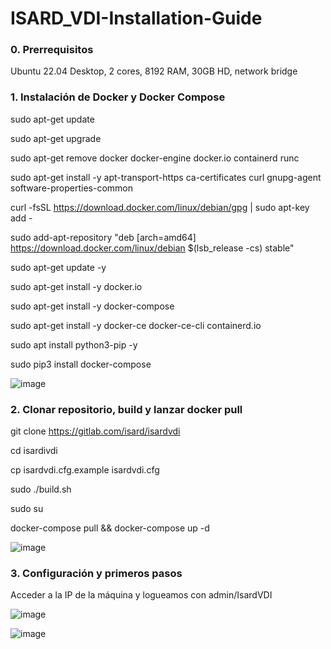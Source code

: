 # ISARD_VDI-Installation-Guide

### 0. Prerrequisitos

Ubuntu 22.04 Desktop, 2 cores, 8192 RAM, 30GB HD, network bridge

### 1. Instalación de Docker y Docker Compose

sudo apt-get update

sudo apt-get upgrade

sudo apt-get remove docker docker-engine docker.io containerd runc

sudo apt-get install -y apt-transport-https ca-certificates curl gnupg-agent software-properties-common

curl -fsSL https://download.docker.com/linux/debian/gpg | sudo apt-key add -

sudo add-apt-repository "deb [arch=amd64] https://download.docker.com/linux/debian $(lsb_release -cs) stable"

sudo apt-get update -y

sudo apt-get install -y docker.io

sudo apt-get install -y docker-compose

sudo apt-get install -y docker-ce docker-ce-cli containerd.io

sudo apt install python3-pip -y

sudo pip3 install docker-compose

![image](https://user-images.githubusercontent.com/20743678/187424403-9b2b60d5-3033-4c5e-9eb9-62447f76adb2.png)

### 2. Clonar repositorio, build y lanzar docker pull


git clone https://gitlab.com/isard/isardvdi

cd isardivdi

cp isardvdi.cfg.example isardvdi.cfg

sudo ./build.sh 

sudo su

docker-compose pull && docker-compose up -d

![image](https://user-images.githubusercontent.com/20743678/187424608-0b01a0e0-1228-42c0-b904-a99b34d3cd9e.png)

### 3. Configuración y primeros pasos

Acceder a la IP de la máquina y logueamos con admin/IsardVDI

![image](https://user-images.githubusercontent.com/20743678/187425156-49bbe05f-2f53-4b78-a234-2ac2613a206b.png)

![image](https://user-images.githubusercontent.com/20743678/187425074-922c99cf-ffbb-45ae-8af0-79ce5d5810e3.png)
